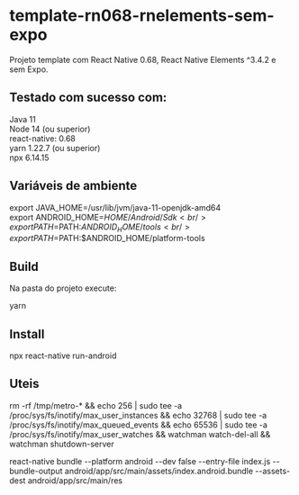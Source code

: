 # template-rn068-rnelements-sem-expo
Projeto template com React Native 0.68, React Native Elements ^3.4.2 e sem Expo.

## Testado com sucesso com:

Java 11<br />
Node 14 (ou superior)<br />
react-native: 0.68<br />
yarn 1.22.7 (ou superior)<br />
npx 6.14.15<br />

## Variáveis de ambiente

export JAVA_HOME=/usr/lib/jvm/java-11-openjdk-amd64<br />
export ANDROID_HOME=$HOME/Android/Sdk<br />
export PATH=$PATH:$ANDROID_HOME/tools <br />
export PATH=$PATH:$ANDROID_HOME/platform-tools<br />

## Build

Na pasta do projeto execute: 

yarn<br />

## Install

npx react-native run-android<br />

## Uteis

rm -rf /tmp/metro-* && echo 256 | sudo tee -a /proc/sys/fs/inotify/max_user_instances && echo 32768 | sudo tee -a /proc/sys/fs/inotify/max_queued_events && echo 65536 | sudo tee -a /proc/sys/fs/inotify/max_user_watches && watchman watch-del-all && watchman shutdown-server

react-native bundle --platform android --dev false --entry-file index.js --bundle-output android/app/src/main/assets/index.android.bundle --assets-dest android/app/src/main/res
